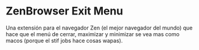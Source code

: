 # ZenBrowser Exit Menu

Una extensión para el navegador Zen (el mejor navegador del mundo) que hace que el menú de cerrar, maximizar y minimizar se vea mas como macos (porque el stif jobs hace cosas wapas).